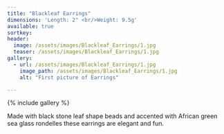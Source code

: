 ```yaml
---
title: "Blackleaf Earrings"
dimensions: 'Length: 2" <br/>Weight: 9.5g'
available: true
sortkey: 
header:
  image: /assets/images/Blackleaf_Earrings/1.jpg
  teaser: /assets/images/Blackleaf_Earrings/1.jpg
gallery:
  - url: /assets/images/Blackleaf_Earrings/1.jpg
    image_path: /assets/images/Blackleaf_Earrings/1.jpg
    alt: "First picture of Earrings"

---
```



{% include gallery %}

Made with black stone leaf shape beads and accented with African green sea glass rondelles these earrings are elegant and fun.
